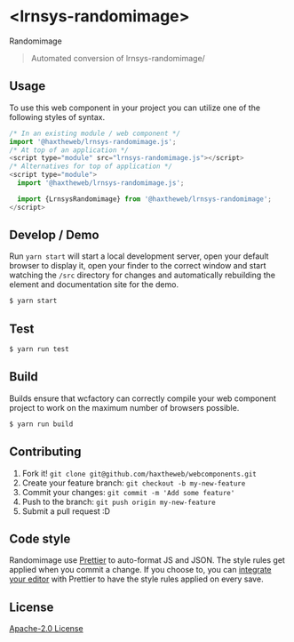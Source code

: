 # &lt;lrnsys-randomimage&gt;

Randomimage
> Automated conversion of lrnsys-randomimage/

## Usage
To use this web component in your project you can utilize one of the following styles of syntax.

```js
/* In an existing module / web component */
import '@haxtheweb/lrnsys-randomimage.js';
/* At top of an application */
<script type="module" src="lrnsys-randomimage.js"></script>
/* Alternatives for top of application */
<script type="module">
  import '@haxtheweb/lrnsys-randomimage.js';

  import {LrnsysRandomimage} from '@haxtheweb/lrnsys-randomimage';
</script>
```

## Develop / Demo
Run `yarn start` will start a local development server, open your default browser to display it, open your finder to the correct window and start watching the `/src` directory for changes and automatically rebuilding the element and documentation site for the demo.
```bash
$ yarn start
```

## Test

```bash
$ yarn run test
```

## Build
Builds ensure that wcfactory can correctly compile your web component project to
work on the maximum number of browsers possible.
```bash
$ yarn run build
```

## Contributing

1. Fork it! `git clone git@github.com/haxtheweb/webcomponents.git`
2. Create your feature branch: `git checkout -b my-new-feature`
3. Commit your changes: `git commit -m 'Add some feature'`
4. Push to the branch: `git push origin my-new-feature`
5. Submit a pull request :D

## Code style

Randomimage  use [Prettier][prettier] to auto-format JS and JSON.  The style rules get applied when you commit a change.  If you choose to, you can [integrate your editor][prettier-ed] with Prettier to have the style rules applied on every save.

[prettier]: https://github.com/prettier/prettier/
[prettier-ed]: https://github.com/prettier/prettier/#editor-integration
[polyserve]: https://github.com/Polymer/polyserve
[web-component-tester]: https://github.com/Polymer/web-component-tester

## License
[Apache-2.0 License](http://opensource.org/licenses/Apache-2.0)